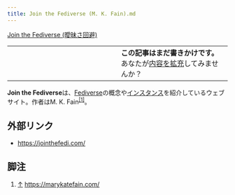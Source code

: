 ```yaml
---
title: Join the Fediverse (M. K. Fain).md
---
```

<div>

[Join the Fediverse (曖昧さ回避)](/Join_the_Fediverse "Join the Fediverse")

<table>
<colgroup>
<col style="width: 50%" />
<col style="width: 50%" />
</colgroup>
<tbody>
<tr class="odd">
<td></td>
<td><strong>この記事はまだ書きかけです。</strong>
<div>
あなたが<a href="https://ja.mstdn.wiki/Join_the_Fediverse_(M._K._Fain)&amp;action=edit" rel="nofollow">内容を拡充</a>してみませんか？
</div></td>
</tr>
</tbody>
</table>

**Join the Fediverse**は、[Fediverse](/Fediverse "Fediverse")の概念や[インスタンス](/%E3%82%A4%E3%83%B3%E3%82%B9%E3%82%BF%E3%83%B3%E3%82%B9 "インスタンス")を紹介しているウェブサイト。作者はM. K. Fain<sup>[\[1\]](#cite_note-1)</sup>。

## 外部リンク

-   <a href="https://jointhefedi.com/" rel="nofollow">https://jointhefedi.com/</a>

## 脚注

<div>

1.  [↑](#cite_ref-1) <a href="https://marykatefain.com/" rel="nofollow">https://marykatefain.com/</a>

</div>

</div>
